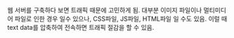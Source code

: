웹 서버를 구축하다 보면 트래픽 때문에 고민하게 됨.
대부분 이미지 파일이나 멀티미디어 파일로 인한 경우 일수 있으나,
CSS파일, JS파일, HTML파일 일 수도 있음.
이럴 때 text data를 압축하여 전속하면 트래픽 절감을 할 수 있음.


